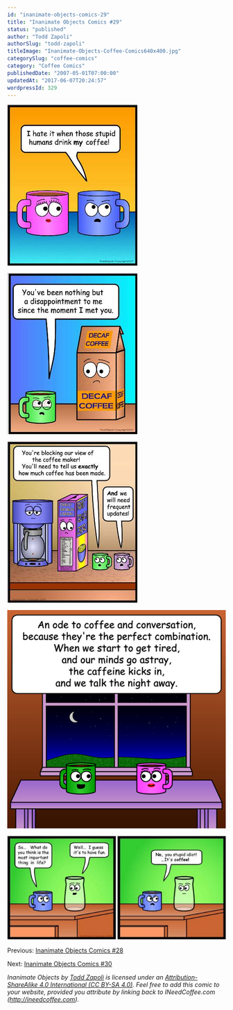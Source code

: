 ```yaml
---
id: "inanimate-objects-comics-29"
title: "Inanimate Objects Comics #29"
status: "published"
author: "Todd Zapoli"
authorSlug: "todd-zapoli"
titleImage: "Inanimate-Objects-Coffee-Comics640x400.jpg"
categorySlug: "coffee-comics"
category: "Coffee Comics"
publishedDate: "2007-05-01T07:00:00"
updatedAt: "2017-06-07T20:24:57"
wordpressId: 329
---
```


![stupid humans](0200humans-drink-my-coffee1.jpg)

![decaf disappointment](0201disappointment-to-me.jpg)

![blocking our view](0202blockong-our-view.jpg)

![Ode to Coffee Conversation](13Conversation.jpg)

[![most important thing](0101most-important-thing-in-life-650x308.jpg)](/wp-content/uploads/2007/05/0101most-important-thing-in-life.jpg)

Previous: [Inanimate Objects Comics #28](/inanimate-objects-comics-28/)

Next: [Inanimate Objects Comics #30](/inanimate-objects-comics-30/)

*Inanimate Objects by [Todd Zapoli](/) is licensed under an [Attribution-ShareAlike 4.0 International (CC BY-SA 4.0)](https://creativecommons.org/licenses/by-sa/4.0/). Feel free to add this comic to your website, provided you attribute by linking back to INeedCoffee.com (http://ineedcoffee.com).*
